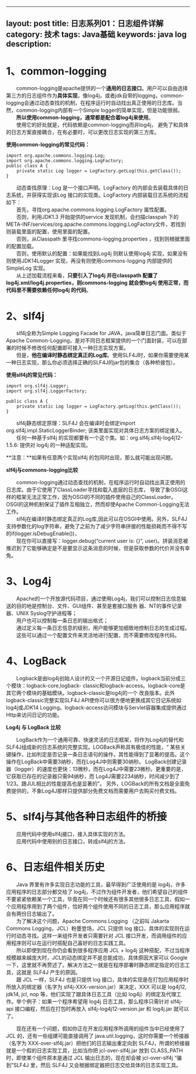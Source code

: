 
---
layout: post
title: 日志系列01：日志组件详解
category: 技术
tags: Java基础
keywords: java log
description:
---

# 1、common-logging    

　　common-logging是apache提供的一个**通用的日志接口**。用户可以自由选择第三方的日志组件作为**具体实现**，像log4j，或者jdk自带的logging，common-logging会通过动态查找的机制，在程序运行时自动找出真正使用的日志库。当然，common-logging内部有一个Simple logger的简单实现，但是功能很弱。              
　　**所以使用common-logging，通常都是配合着log4j来使用**。			
　　使用它的好处就是，代码依赖是common-logging而非log4j， 避免了和具体的日志方案直接耦合，在有必要时，可以更改日志实现的第三方库。							

**使用common-logging的常见代码：**

	import org.apache.commons.logging.Log;
	import org.apache.commons.logging.LogFactory;  							
	public class A {  							
	    private static Log logger = LogFactory.getLog(this.getClass());  							
	}  		


　　动态查找原理：Log 是一个接口声明。LogFactory 的内部会去装载具体的日志系统，并获得实现该Log 接口的实现类。LogFactory 内部装载日志系统的流程如下：	              						
　　首先，寻找org.apache.commons.logging.LogFactory 属性配置。               
　　否则，利用JDK1.3 开始提供的service 发现机制，会扫描classpah 下的META-INF/services/org.apache.commons.logging.LogFactory文件，若找到则装载里面的配置，使用里面的配置。              
　　否则，从Classpath 里寻找commons-logging.properties ，找到则根据里面的配置加载。               
　　否则，使用默认的配置：如果能找到Log4j 则默认使用log4j 实现，如果没有则使用JDK14Logger 实现，再没有则使用commons-logging 内部提供的SimpleLog 实现。                    
　　从上述加载流程来看，**只要引入了log4j 并在classpath 配置了log4j.xml/log4j.properties，则commons-logging 就会使log4j 使用正常，而代码里不需要依赖任何log4j 的代码**。           							

# 2、slf4j    

　　slf4j全称为Simple Logging Facade for JAVA，java简单日志门面。类似于Apache Common-Logging，是对不同日志框架提供的一个门面封装，可以在部署的时候不修改任何配置即可接入一种日志实现方案。							
　　但是，**他在编译时静态绑定真正的Log库**。使用SLF4J时，如果你需要使用某一种日志实现，那么你必须选择正确的SLF4J的jar包的集合（各种桥接包）。							

**使用slf4j的常见代码：**						

	import org.slf4j.Logger;  							
	import org.slf4j.LoggerFactory;  							

	public class A {  							
	    private static Log logger = LogFactory.getLog(this.getClass());  							
	}  							

　　slf4j静态绑定原理：SLF4J 会在编译时会绑定import org.slf4j.impl.StaticLoggerBinder; 该类里面实现对具体日志方案的绑定接入。             
　　任何一种基于slf4j 的实现都要有一个这个类。如：org.slf4j.slf4j-log4j12-1.5.6: 提供对 log4j 的一种适配实现。             

**注意：**如果有任意两个实现slf4j 的包同时出现，那么就可能出现问题。							

**slf4j与commons-logging比较**

　　common-logging通过动态查找的机制，在程序运行时自动找出真正使用的日志库。由于它使用了ClassLoader寻找和载入底层的日志库， 导致了象OSGI这样的框架无法正常工作，因为OSGI的不同的插件使用自己的ClassLoader。 OSGI的这种机制保证了插件互相独立，然而却使Apache Common-Logging无法工作。              
　　slf4j在编译时静态绑定真正的Log库,因此可以在OSGI中使用。另外，SLF4J 支持参数化的log字符串，避免了之前为了减少字符串拼接的性能损耗而不得不写的if(logger.isDebugEnable())，							
　　现在你可以直接写：logger.debug(“current user is: {}”, user)。拼装消息被推迟到了它能够确定是不是要显示这条消息的时候，但是获取参数的代价并没有幸免。							

# 3、Log4j    

　　Apache的一个开放源代码项目，通过使用Log4j，我们可以控制日志信息输送的目的地是控制台、文件、GUI组件、甚至是套接口服务 器、NT的事件记录器、UNIX Syslog守护进程等；                 
　　用户也可以控制每一条日志的输出格式；             
　　通过定义每一条日志信息的级别，用户能够更加细致地控制日志的生成过程。                    						
　　这些可以通过一个配置文件来灵活地进行配置，而不需要修改程序代码。							

# 4、LogBack    

　　Logback是由log4j创始人设计的又一个开源日记组件。logback当前分成三个模块：logback-core,logback- classic和logback-access。logback-core是其它两个模块的基础模块。logback-classic是log4j的一个 改良版本。此外logback-classic完整实现SLF4J API使你可以很方便地更换成其它日记系统如log4j或JDK14 Logging。logback-access访问模块与Servlet容器集成提供通过Http来访问日记的功能。 							

**Log4j 与 LogBack 比较**							

　　LogBack作为一个通用可靠、快速灵活的日志框架，将作为Log4j的替代和SLF4J组成新的日志系统的完整实现。LOGBack声称具有极佳的性能，“ 某些关键操作，比如判定是否记录一条日志语句的操作，其性能得到了显著的提高。这个操作在LogBack中需要3纳秒，而在Log4J中则需要30纳秒。 LogBack创建记录器（logger）的速度也更快：13微秒，而在Log4J中需要23微秒。更重要的是，它获取已存在的记录器只需94纳秒，而 Log4J需要2234纳秒，时间减少到了1/23。跟JUL相比的性能提高也是显著的”。 另外，LOGBack的所有文档是全面免费提供的，不象Log4J那样只提供部分免费文档而需要用户去购买付费文档。 							

# 5、slf4j与其他各种日志组件的桥接    

　　应用代码中使用slf4j接口，接入具体实现的方法。               
　　应用代码中使用别的日志接口，转成slf4j的方法。        												

# 6、日志组件相关历史    

　　Java 界里有许多实现日志功能的工具，最早得到广泛使用的是 log4j，许多应用程序的日志部分都交给了 log4j，不过作为组件开发者，他们希望自己的组件不要紧紧依赖某一个工具，毕竟在同一个时候还有很多其他很多日志工具，假如一个应用程序用到了两个组件，恰好两个组件使用不同的日志工具，那么应用程序就会有两份日志输出了。                 
　　为了解决这个问题，Apache Commons Logging （之前叫 Jakarta Commons Logging，JCL）粉墨登场，JCL 只提供 log 接口，具体的实现则在运行时动态寻找。这样一来组件开发者只需要针对 JCL 接口开发，而调用组件的应用程序则可以在运行时搭配自己喜好的日志实践工具。                   
　　所以即使到现在你仍会看到很多程序应用 JCL + log4j 这种搭配，不过当程序规模越来越庞大时，JCL的动态绑定并不是总能成功，具体原因大家可以 Google 一下，这里就不再赘述了。解决方法之一就是在程序部署时静态绑定指定的日志工具，这就是 SLF4J 产生的原因。                
　　跟 JCL 一样，SLF4J 也是只提供 log 接口，具体的实现是在打包应用程序时所放入的绑定器（名字为 slf4j-XXX-version.jar）来决定，XXX 可以是 log4j12, jdk14, jcl, nop 等，他们实现了跟具体日志工具（比如 log4j）的绑定及代理工作。举个例子：如果一个程序希望用 log4j 日志工具，那么程序只需针对 slf4j-api 接口编程，然后在打包时再放入 slf4j-log4j12-version.jar 和 log4j.jar 就可以了。

　　现在还有一个问题，假如你正在开发应用程序所调用的组件当中已经使用了 JCL 的，还有一些组建可能直接调用了 java.util.logging，这时你需要一个桥接器（名字为 XXX-over-slf4j.jar）把他们的日志输出重定向到 SLF4J，所谓的桥接器就是一个假的日志实现工具，比如当你把 jcl-over-slf4j.jar 放到 CLASS_PATH 时，即使某个组件原本是通过 JCL 输出日志的，现在却会被 jcl-over-slf4j “骗到”SLF4J 里，然后 SLF4J 又会根据绑定器把日志交给具体的日志实现工具。
